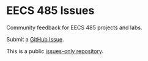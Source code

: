 # EECS 485 Issues

Community feedback for EECS 485 projects and labs.

Submit a [GitHub Issue](https://github.com/eecs485staff/issues/issues).

This is a public [issues-only repository](https://docs.github.com/en/github/creating-cloning-and-archiving-repositories/creating-an-issues-only-repository).
